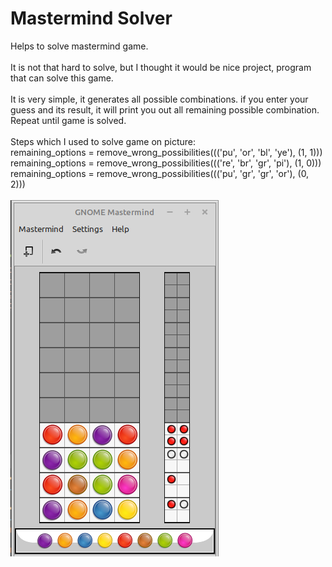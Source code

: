 # Mastermind Solver
Helps to solve mastermind game.<br>
<br>
It is not that hard to solve, but I thought it would be nice project, program that can solve this game.<br>
<br>
It is very simple, it generates all possible combinations. if you enter your guess and its result, it will print you out all remaining possible combination.<br>
Repeat until game is solved.<br>
<br>
Steps which I used to solve game on picture:<br>
remaining_options = remove_wrong_possibilities((('pu', 'or', 'bl', 'ye'), (1, 1)))<br>
remaining_options = remove_wrong_possibilities((('re', 'br', 'gr', 'pi'), (1, 0)))<br>
remaining_options = remove_wrong_possibilities((('pu', 'gr', 'gr', 'or'), (0, 2)))<br>
<br>
![Picure of Mastermind Game](https://github.com/Skoteinos1/mastermind_solver/blob/main/masterm.png)

